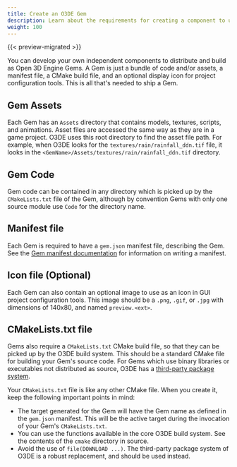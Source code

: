 ```yaml
---
title: Create an O3DE Gem
description: Learn about the requirements for creating a component to use with the Open 3D Engine Gem system.
weight: 100
---
```


{{< preview-migrated >}}

You can develop your own independent components to distribute and build as Open 3D Engine Gems. A Gem is just a
bundle of code and/or assets, a manifest file, a CMake build file, and an optional display icon for project configuration
tools. This is all that's needed to ship a Gem.

## Gem Assets

Each Gem has an `Assets` directory that contains models, textures, scripts, and animations. Asset files are accessed the same way as they are in a game project. O3DE uses this root directory to find the asset file path. For example, when O3DE looks for the `textures/rain/rainfall_ddn.tif` file, it looks in the `<GemName>/Assets/textures/rain/rainfall_ddn.tif` directory.

## Gem Code

Gem code can be contained in any directory which is picked up by the `CMakeLists.txt` file of the Gem, although by convention Gems with only one source module
use `Code` for the directory name.

## Manifest file

Each Gem is required to have a `gem.json` manifest file, describing the Gem. See the [Gem manifest documentation](./manifest.md) for information on writing a
manifest.

## Icon file (Optional)

Each Gem can also contain an optional image to use as an icon in GUI project configuration tools. This image should be a `.png`, `.gif`, or `.jpg` with dimensions of 140x80, and named `preview.<ext>`.

## CMakeLists.txt file

Gems also require a `CMakeLists.txt` CMake build file, so that they can be picked up by the O3DE build system. This should be a standard CMake file for building your
Gem's source code. For Gems which use binary libraries or executables not distributed as source, O3DE has a [third-party package system](/docs/user-guide/build/packages.md).

Your `CMakeLists.txt` file is like any other CMake file. When you create it, keep the following important points in mind:

* The target generated for the Gem will have the Gem name as defined in the `gem.json` manifest.
  This will be the active target during the invocation of your Gem's `CMakeLists.txt`.
* You can use the functions available in the core O3DE build system. See the contents of the `cmake` directory in source.
* Avoid the use of `file(DOWNLOAD ...)`. The third-party package system of O3DE is a robust replacement, and should be used instead.
